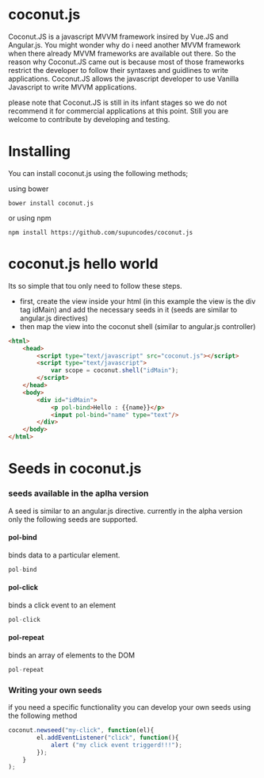 # coconut.js

Coconut.JS is a javascript MVVM framework insired by Vue.JS and Angular.js. You might wonder why do i need another MVVM framework when there already MVVM frameworks are available out there. So the reason why Coconut.JS came out is because most of those frameworks restrict the developer to follow their syntaxes and guidlines to write applications. Coconut.JS allows the javascript developer to use Vanilla Javascript to write MVVM applications. 


please note that Coconut.JS is still in its infant stages so we do not recommend it for commercial applications at this point. Still you are welcome to contribute by developing and testing.


# Installing

You can install coconut.js using the following methods;

using bower

```shell
bower install coconut.js
```

or using npm

```shell
npm install https://github.com/supuncodes/coconut.js
```


# coconut.js hello world


Its so simple that tou only need to follow these steps.

* first, create the view inside your html (in this example the view is the div tag idMain) and add the necessary seeds in it (seeds are similar to angular.js directives)
* then map the view into the coconut shell (similar to angular.js controller)
 

```html
<html>
	<head>
		<script type="text/javascript" src="coconut.js"></script>
		<script type="text/javascript">		
        	var scope = coconut.shell("idMain");
		</script>
	</head>
	<body>
		<div id="idMain">
			<p pol-bind>Hello : {{name}}</p>	
			<input pol-bind="name" type="text"/>
		</div>
	</body>
</html>
```

# Seeds in coconut.js


### seeds available in the aplha version

A seed is similar to an angular.js directive. currently in the alpha version only the following seeds are supported.

#### pol-bind

binds data to a particular element.

```javascript
pol-bind
```


#### pol-click

binds a click event to an element

```javascript
pol-click
```



#### pol-repeat

binds an array of elements to the DOM

```javascript
pol-repeat
```



### Writing your own seeds

if you need a specific functionality you can develop your own seeds using the following method

```javascript
coconut.newseed("my-click", function(el){
		el.addEventListener("click", function(){
			alert ("my click event triggerd!!!");
		});
	}
);
```





